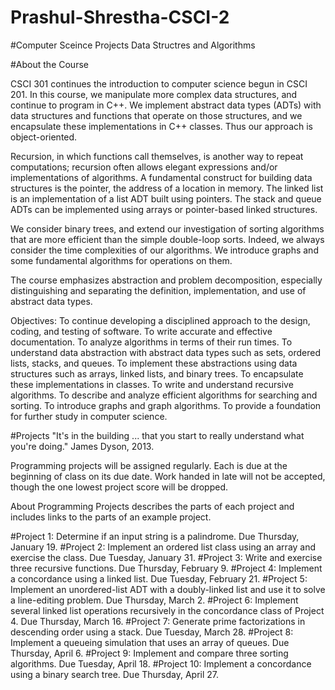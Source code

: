 # Prashul-Shrestha-CSCI-2

#Computer Sceince Projects Data Structres and Algorithms

#About the Course

CSCI 301 continues the introduction to computer science begun in CSCI 201. In this course, we manipulate more complex data structures, and continue to program in C++. We implement abstract data types (ADTs) with data structures and functions that operate on those structures, and we encapsulate these implementations in C++ classes. Thus our approach is object-oriented.

Recursion, in which functions call themselves, is another way to repeat computations; recursion often allows elegant expressions and/or implementations of algorithms. A fundamental construct for building data structures is the pointer, the address of a location in memory. The linked list is an implementation of a list ADT built using pointers. The stack and queue ADTs can be implemented using arrays or pointer-based linked structures.

We consider binary trees, and extend our investigation of sorting algorithms that are more efficient than the simple double-loop sorts. Indeed, we always consider the time complexities of our algorithms. We introduce graphs and some fundamental algorithms for operations on them.

The course emphasizes abstraction and problem decomposition, especially distinguishing and separating the definition, implementation, and use of abstract data types.

Objectives:
To continue developing a disciplined approach to the design, coding, and testing of software.
To write accurate and effective documentation.
To analyze algorithms in terms of their run times.
To understand data abstraction with abstract data types such as sets, ordered lists, stacks, and queues.
To implement these abstractions using data structures such as arrays, linked lists, and binary trees.
To encapsulate these implementations in classes.
To write and understand recursive algorithms.
To describe and analyze efficient algorithms for searching and sorting.
To introduce graphs and graph algorithms.
To provide a foundation for further study in computer science.


#Projects
"It's in the building ... that you start to really understand what you're doing."
James Dyson, 2013.

Programming projects will be assigned regularly. Each is due at the beginning of class on its due date. Work handed in late will not be accepted, though the one lowest project score will be dropped.

About Programming Projects describes the parts of each project and includes links to the parts of an example project.

#Project 1: Determine if an input string is a palindrome. Due Thursday, January 19.
#Project 2: Implement an ordered list class using an array and exercise the class. Due Tuesday, January 31.
#Project 3: Write and exercise three recursive functions. Due Thursday, February 9.
#Project 4: Implement a concordance using a linked list. Due Tuesday, February 21.
#Project 5: Implement an unordered-list ADT with a doubly-linked list and use it to solve a line-editing problem. Due Thursday, March 2.
#Project 6: Implement several linked list operations recursively in the concordance class of Project 4. Due Thursday, March 16.
#Project 7: Generate prime factorizations in descending order using a stack. Due Tuesday, March 28.
#Project 8: Implement a queueing simulation that uses an array of queues. Due Thursday, April 6.
#Project 9: Implement and compare three sorting algorithms. Due Tuesday, April 18.
#Project 10: Implement a concordance using a binary search tree. Due Thursday, April 27.
